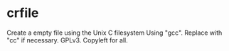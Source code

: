 # crfile
Create a empty file using the Unix C filesystem
Using "gcc". Replace with "cc" if necessary.
GPLv3. Copyleft for all.
